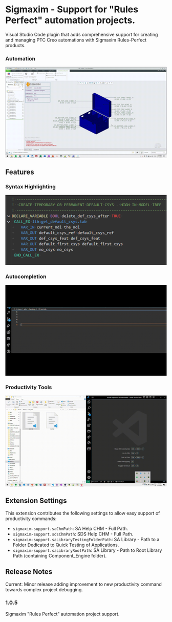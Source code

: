 # Sigmaxim - Support for "Rules Perfect" automation projects.

Visual Studio Code plugin that adds comprehensive support for creating and managing PTC Creo automations with Sigmaxim Rules-Perfect products.

### Automation
![Automation](images/automation.gif)

## Features

### Syntax Highlighting 
![Syntax Highlighting for .tab, sel_list.txt, config.pro, config.sup, .dtl, .cfg files, etc.](images/syntax_highlighting.gif)

### Autocompletion 

![Autocompletion for .tab, sel_list.txt, config.pro, config.sup, .dtl, .cfg files, etc.](images/autocompletion.gif)

### Productivity Tools
![Productivity tools - including...sel_list.txt creation and organization, opening the Admin Guide, etc.](images/productivity.gif)


## Extension Settings

This extension contributes the following settings to allow easy support of productivity commands:

* `sigmaxim-support.saChmPath`: SA Help CHM - Full Path.
* `sigmaxim-support.sdsChmPath`: SDS Help CHM - Full Path.
* `sigmaxim-support.saLibraryTestingFolderPath`: SA Library - Path to a Folder Dedicated to Quick Testing of Applications.
* `sigmaxim-support.saLibraryRootPath`: SA Library - Path to Root Library Path (containing Component_Engine folder).


## Release Notes

Current: Minor release adding improvement to new productivity command towards complex project debugging.

### 1.0.5

Sigmaxim "Rules Perfect" automation project support.

